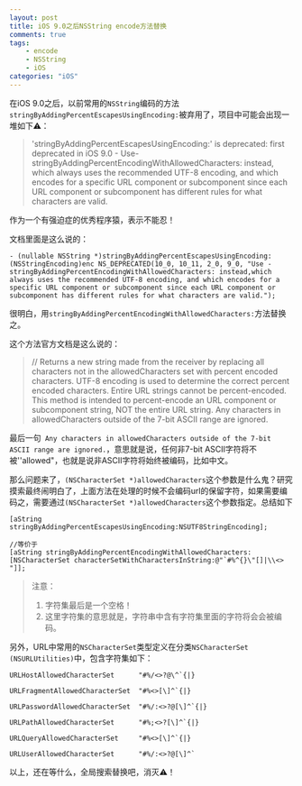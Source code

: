 ```yaml
---
layout: post
title: iOS 9.0之后NSString encode方法替换
comments: true
tags:
	- encode
	- NSString
	- iOS
categories: "iOS"
---
```


在iOS 9.0之后，以前常用的`NSString`编码的方法`stringByAddingPercentEscapesUsingEncoding:`被弃用了，项目中可能会出现一堆如下⚠️：
>'stringByAddingPercentEscapesUsingEncoding:' is deprecated: first deprecated in iOS 9.0 - Use-stringByAddingPercentEncodingWithAllowedCharacters: instead, which always uses the recommended UTF-8 encoding, and which encodes for a specific URL component or subcomponent since each URL component or subcomponent has different rules for what characters are valid.


作为一个有强迫症的优秀程序猿，表示不能忍！

<!-- more -->

文档里面是这么说的：

```
- (nullable NSString *)stringByAddingPercentEscapesUsingEncoding:(NSStringEncoding)enc NS_DEPRECATED(10_0, 10_11, 2_0, 9_0, "Use -stringByAddingPercentEncodingWithAllowedCharacters: instead,which always uses the recommended UTF-8 encoding, and which encodes for a specific URL component or subcomponent since each URL component or subcomponent has different rules for what characters are valid.");
```

很明白，用`stringByAddingPercentEncodingWithAllowedCharacters:`方法替换之。

这个方法官方文档是这么说的：
>// Returns a new string made from the receiver by replacing all characters not in the allowedCharacters set with percent encoded characters. UTF-8 encoding is used to determine the correct percent encoded characters. Entire URL strings cannot be percent-encoded. This method is intended to percent-encode an URL component or subcomponent string, NOT the entire URL string. Any characters in allowedCharacters outside of the 7-bit ASCII range are ignored.

最后一句` Any characters in allowedCharacters outside of the 7-bit ASCII range are ignored.`，意思就是说，任何非7-bit ASCII字符将不被''allowed"，也就是说非ASCII字符将始终被编码，比如中文。

那么问题来了，`(NSCharacterSet *)allowedCharacters`这个参数是什么鬼？研究摸索最终闹明白了，上面方法在处理的时候不会编码url的保留字符，如果需要编码之，需要通过`(NSCharacterSet *)allowedCharacters`这个参数指定。总结如下

```
[aString stringByAddingPercentEscapesUsingEncoding:NSUTF8StringEncoding];

//等价于
[aString stringByAddingPercentEncodingWithAllowedCharacters:[NSCharacterSet characterSetWithCharactersInString:@"`#%^{}\"[]|\\<> "]];
```

>注意：
>1. 字符集最后是一个空格！
>2. 这里字符集的意思就是，字符串中含有字符集里面的字符将会会被编码。

另外，URL中常用的`NSCharacterSet`类型定义在分类`NSCharacterSet (NSURLUtilities)`中，包含字符集如下：

```
URLHostAllowedCharacterSet      "#%/<>?@\^`{|}

URLFragmentAllowedCharacterSet  "#%<>[\]^`{|}

URLPasswordAllowedCharacterSet  "#%/:<>?@[\]^`{|}

URLPathAllowedCharacterSet      "#%;<>?[\]^`{|}

URLQueryAllowedCharacterSet     "#%<>[\]^`{|}

URLUserAllowedCharacterSet      "#%/:<>?@[\]^`
```

以上，还在等什么，全局搜索替换吧，消灭⚠️！
